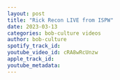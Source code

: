 ```yaml
---
layout: post
title: "Rick Recon LIVE from ISPW"
date: 2023-03-13
categories: bob-culture videos
author: bob-culture
spotify_track_id: 
youtube_video_id: cRA8wRcUnzw
apple_track_id: 
youtube_metadata: 
---
```

